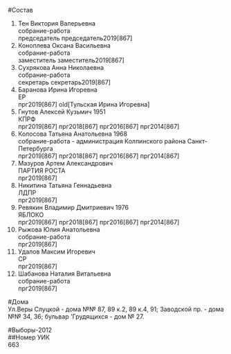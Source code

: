 #Состав  
1. Тен Виктория Валерьевна  
    собрание-работа  
    председатель председатель2019[867]  
2. Коноплева Оксана Васильевна  
    собрание-работа  
    заместитель заместитель2019[867]  
3. Сухрякова Анна Николаевна  
    собрание-работа  
    секретарь секретарь2019[867]  
4. Баранова Ирина Игоревна  
    ЕР  
    прг2019[867] old[Тульская Ирина Игоревна]  
5. Гнутов Алексей Кузьмич 1951  
    КПРФ  
    прг2019[867] прг2018[867] прг2016[867] прг2014[867]  
6. Колосова Татьяна Анатольевна 1968  
    собрание-работа - администрация Колпинского района Санкт-Петербурга  
    прг2019[867] прг2018[867] прг2016[867] прг2014[867]  
7. Мазуров Артем Александрович  
    ПАРТИЯ РОСТА  
    прг2019[867]  
8. Никитина Татьяна Геннадьевна  
    ЛДПР  
    прг2019[867]  
9. Ревякин Владимир Дмитриевич 1976  
    ЯБЛОКО  
    прг2019[867] прг2018[867] прг2016[867] прг2014[867]  
10. Рыжова Юлия Анатольевна  
    собрание-работа  
    прг2019[867]  
11. Удалов Максим Игоревич  
    СР  
    прг2019[867]  
12. Шабанова Наталия Витальевна  
    собрание-работа  
    прг2019[867]  
  
#Дома  
Ул.Веры Слуцкой - дома №№ 87, 89 к.2, 89 к.4, 91; Заводской пр. - дома №№ 34, 36; бульвар 'Грудящихся - дом № 27.  
  
#Выборы-2012  
##Номер УИК  
663  
